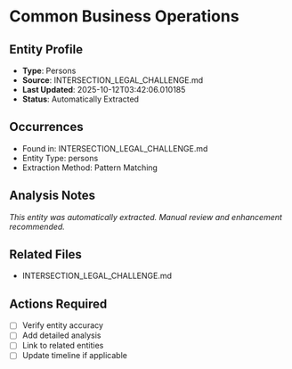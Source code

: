 # Common Business Operations

## Entity Profile
- **Type**: Persons
- **Source**: INTERSECTION_LEGAL_CHALLENGE.md
- **Last Updated**: 2025-10-12T03:42:06.010185
- **Status**: Automatically Extracted

## Occurrences
- Found in: INTERSECTION_LEGAL_CHALLENGE.md
- Entity Type: persons
- Extraction Method: Pattern Matching

## Analysis Notes
*This entity was automatically extracted. Manual review and enhancement recommended.*

## Related Files
- INTERSECTION_LEGAL_CHALLENGE.md

## Actions Required
- [ ] Verify entity accuracy
- [ ] Add detailed analysis
- [ ] Link to related entities
- [ ] Update timeline if applicable
